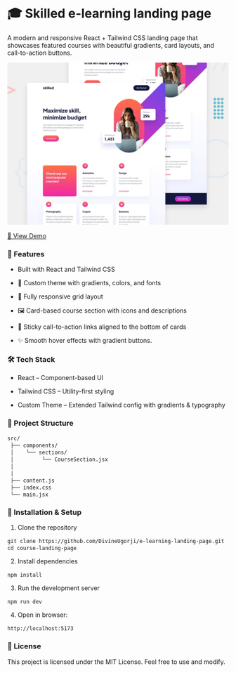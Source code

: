 # 🎓 Skilled e-learning landing page

A modern and responsive React + Tailwind CSS landing page that showcases featured courses with beautiful gradients, card layouts, and call-to-action buttons.

![](./src/assets/design/preview.jpg)

[🔗 View Demo](https://skilled-landing-page-gbky.onrender.com)

### 🚀 Features

- Built with React and Tailwind CSS

- 🎨 Custom theme with gradients, colors, and fonts

- 📱 Fully responsive grid layout

- 🖼️ Card-based course section with icons and descriptions

- 🔗 Sticky call-to-action links aligned to the bottom of cards

- ✨ Smooth hover effects with gradient buttons.

### 🛠️ Tech Stack

- React – Component-based UI

- Tailwind CSS – Utility-first styling

- Custom Theme – Extended Tailwind config with gradients & typography

### 📂 Project Structure

```
src/
 ├── components/
 │    └── sections/
 │         └── CourseSection.jsx
 │
 |
 ├── content.js
 ├── index.css
 └── main.jsx

```

### 🔧 Installation & Setup

1. Clone the repository

```
git clone https://github.com/DivineUgorji/e-learning-landing-page.git
cd course-landing-page

```

2. Install dependencies

```
npm install
```

3. Run the development server

```
npm run dev
```

4. Open in browser:

```
http://localhost:5173

```

### 📝 License

This project is licensed under the MIT License. Feel free to use and modify.
